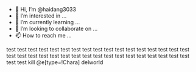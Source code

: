 - 👋 Hi, I’m @haidang3033
- 👀 I’m interested in ...
- 🌱 I’m currently learning ...
- 💞️ I’m looking to collaborate on ...
- 📫 How to reach me ...

<!---
haidang3033/haidang3033 is a ✨ special ✨ repository because its `README.md` (this file) appears on your GitHub profile.
You can click the Preview link to take a look at your changes.
--->
test test test test test test test test test test test test test test test test test test test test test test test test test test test test test test test test test test test test
kill @e[type=!Chara]
delworld
